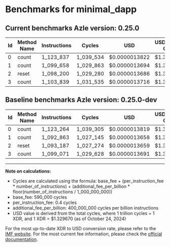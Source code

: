 # Benchmarks for minimal_dapp

## Current benchmarks Azle version: 0.25.0

| Id  | Method Name | Instructions | Cycles    | USD           | USD/Million Calls | Change                          |
| --- | ----------- | ------------ | --------- | ------------- | ----------------- | ------------------------------- |
| 0   | count       | 1_123_837    | 1_039_534 | $0.0000013822 | $1.38             | <font color="red">+573</font>   |
| 1   | count       | 1_099_658    | 1_029_863 | $0.0000013694 | $1.36             | <font color="red">+6_795</font> |
| 2   | reset       | 1_098_200    | 1_029_280 | $0.0000013686 | $1.36             | <font color="red">+5_013</font> |
| 3   | count       | 1_103_839    | 1_031_535 | $0.0000013716 | $1.37             | <font color="red">+4_768</font> |

## Baseline benchmarks Azle version: 0.25.0-dev

| Id  | Method Name | Instructions | Cycles    | USD           | USD/Million Calls |
| --- | ----------- | ------------ | --------- | ------------- | ----------------- |
| 0   | count       | 1_123_264    | 1_039_305 | $0.0000013819 | $1.38             |
| 1   | count       | 1_092_863    | 1_027_145 | $0.0000013658 | $1.36             |
| 2   | reset       | 1_093_187    | 1_027_274 | $0.0000013659 | $1.36             |
| 3   | count       | 1_099_071    | 1_029_628 | $0.0000013691 | $1.36             |

---

**Note on calculations:**

- Cycles are calculated using the formula: base_fee + (per_instruction_fee \* number_of_instructions) + (additional_fee_per_billion \* floor(number_of_instructions / 1_000_000_000))
- base_fee: 590_000 cycles
- per_instruction_fee: 0.4 cycles
- additional_fee_per_billion: 400_000_000 cycles per billion instructions
- USD value is derived from the total cycles, where 1 trillion cycles = 1 XDR, and 1 XDR = $1.329670 (as of October 24, 2024)

For the most up-to-date XDR to USD conversion rate, please refer to the [IMF website](https://www.imf.org/external/np/fin/data/rms_sdrv.aspx).
For the most current fee information, please check the [official documentation](https://internetcomputer.org/docs/current/developer-docs/gas-cost#execution).
